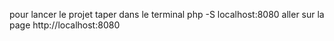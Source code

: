 pour lancer le projet taper dans le terminal php -S localhost:8080 aller sur la page http://localhost:8080